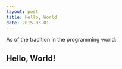 ```yaml
---
layout: post
title: Hello, World
date: 2015-03-01
---
```


As of the tradition in the programming world:

## Hello, World!